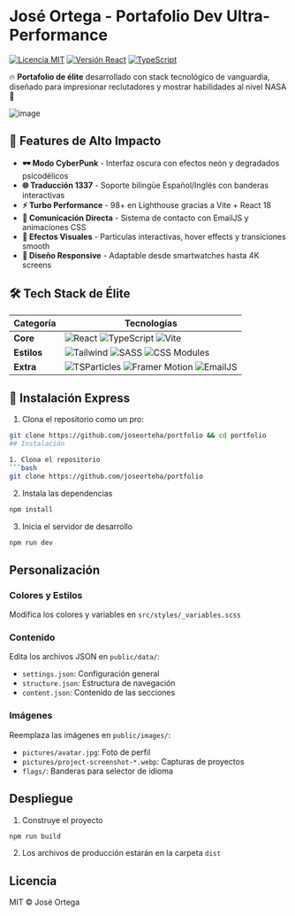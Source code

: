 # José Ortega - Portafolio Dev Ultra-Performance 

[![Licencia MIT](https://img.shields.io/badge/Licencia-MIT-important)](https://es.wikipedia.org/wiki/Licencia_MIT) 
[![Versión React](https://img.shields.io/badge/React-18.3.1-61DAFB)](https://react.dev/) 
[![TypeScript](https://img.shields.io/badge/TypeScript-5.2.2-3178C6)](https://www.typescriptlang.org/)

🔥 **Portafolio de élite** desarrollado con stack tecnológico de vanguardia, diseñado para impresionar reclutadores y mostrar habilidades al nivel NASA 🚀

![image](https://github.com/user-attachments/assets/1d718288-39a7-4b20-a693-ce8ee37907a7)


## 🌟 Features de Alto Impacto

- **🕶️ Modo CyberPunk** - Interfaz oscura con efectos neón y degradados psicodélicos
- **🌐 Traducción 1337** - Soporte bilingüe Español/Inglés con banderas interactivas
- **⚡ Turbo Performance** - 98+ en Lighthouse gracias a Vite + React 18
- **📡 Comunicación Directa** - Sistema de contacto con EmailJS y animaciones CSS
- **🔮 Efectos Visuales** - Partículas interactivas, hover effects y transiciones smooth
- **📱 Diseño Responsive** - Adaptable desde smartwatches hasta 4K screens

## 🛠️ Tech Stack de Élite

<div align="center">

| **Categoría**       | **Tecnologías**                                                                                                                                                                                                                     |
|----------------------|-------------------------------------------------------------------------------------------------------------------------------------------------------------------------------------------------------------------------------------|
| **Core**            | ![React](https://img.shields.io/badge/React-61DAFB?logo=react&logoColor=white) ![TypeScript](https://img.shields.io/badge/TypeScript-3178C6?logo=typescript&logoColor=white) ![Vite](https://img.shields.io/badge/Vite-646CFF?logo=vite&logoColor=white) |
| **Estilos**         | ![Tailwind](https://img.shields.io/badge/Tailwind-06B6D4?logo=tailwindcss&logoColor=white) ![SASS](https://img.shields.io/badge/SASS-CC6699?logo=sass&logoColor=white) ![CSS Modules](https://img.shields.io/badge/CSS_Modules-000000?logo=css3&logoColor=white) |
| **Extra**           | ![TSParticles](https://img.shields.io/badge/TSParticles-000000?logo=particles.js&logoColor=white) ![Framer Motion](https://img.shields.io/badge/Framer_Motion-0055FF?logo=framer&logoColor=white) ![EmailJS](https://img.shields.io/badge/EmailJS-FF3621?logo=mail.ru&logoColor=white) |

</div>

## 🚀 Instalación Express

1. Clona el repositorio como un pro:
```bash
git clone https://github.com/joseorteha/portfolio && cd portfolio
## Instalación

1. Clona el repositorio
```bash
git clone https://github.com/joseorteha/portfolio
```

2. Instala las dependencias
```bash
npm install
```

3. Inicia el servidor de desarrollo
```bash
npm run dev
```

## Personalización

### Colores y Estilos
Modifica los colores y variables en `src/styles/_variables.scss`

### Contenido
Edita los archivos JSON en `public/data/`:
- `settings.json`: Configuración general
- `structure.json`: Estructura de navegación
- `content.json`: Contenido de las secciones

### Imágenes
Reemplaza las imágenes en `public/images/`:
- `pictures/avatar.jpg`: Foto de perfil
- `pictures/project-screenshot-*.webp`: Capturas de proyectos
- `flags/`: Banderas para selector de idioma

## Despliegue

1. Construye el proyecto
```bash
npm run build
```

2. Los archivos de producción estarán en la carpeta `dist`

## Licencia

MIT © José Ortega
